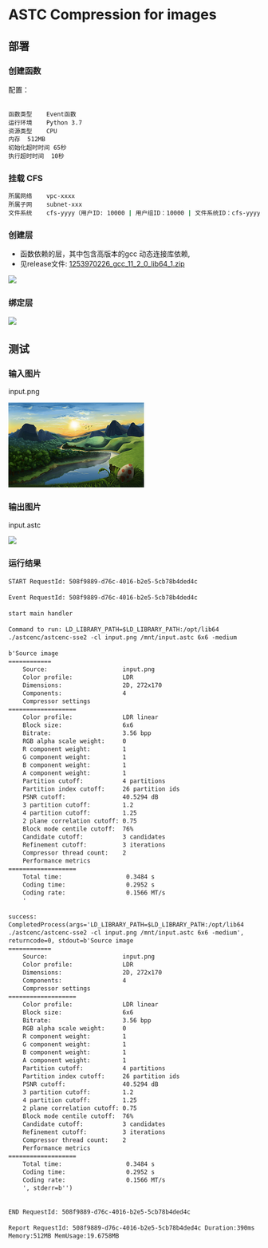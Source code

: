 # ASTC Compression for images


## 部署


### 创建函数

配置：

```bash

函数类型	Event函数
运行环境	Python 3.7
资源类型	CPU
内存	512MB
初始化超时时间	65秒
执行超时时间	10秒

```

### 挂载 CFS


```bash
所属网络	vpc-xxxx 
所属子网	subnet-xxx
文件系统	cfs-yyyy（用户ID: 10000 | 用户组ID：10000 | 文件系统ID：cfs-yyyy | 挂载点ID：cfs-yyyy | 本地目录：/mnt/ | 远端目录：/）
```


### 创建层

- 函数依赖的层，其中包含高版本的gcc 动态连接库依赖, 
- 见release文件: [1253970226_gcc_11_2_0_lib64_1.zip](https://github.com/ServerlessBravo/astc-compression-demo/releases/download/1.0/1253970226_gcc_11_2_0_lib64_1.zip)

![](https://user-images.githubusercontent.com/251222/174716268-4e1295d0-2ede-46c4-a065-3267c01b6572.jpg)

### 绑定层

![](https://user-images.githubusercontent.com/251222/174716300-0cfd9a06-aea6-486e-9eef-b664df349d53.jpg)

## 测试


### 输入图片

input.png

![](https://github.com/ServerlessBravo/astc-compression-demo/blob/master/input.png?raw=true)

### 输出图片

input.astc

![](https://user-images.githubusercontent.com/251222/174717520-8585f41c-8b96-4f3d-bf60-aae53f197ce2.png)

### 运行结果

```
START RequestId: 508f9889-d76c-4016-b2e5-5cb78b4ded4c

Event RequestId: 508f9889-d76c-4016-b2e5-5cb78b4ded4c

start main handler

Command to run: LD_LIBRARY_PATH=$LD_LIBRARY_PATH:/opt/lib64 ./astcenc/astcenc-sse2 -cl input.png /mnt/input.astc 6x6 -medium

b'Source image
============
    Source:                     input.png
    Color profile:              LDR
    Dimensions:                 2D, 272x170
    Components:                 4
    Compressor settings
===================
    Color profile:              LDR linear
    Block size:                 6x6
    Bitrate:                    3.56 bpp
    RGB alpha scale weight:     0
    R component weight:         1
    G component weight:         1
    B component weight:         1
    A component weight:         1
    Partition cutoff:           4 partitions
    Partition index cutoff:     26 partition ids
    PSNR cutoff:                40.5294 dB
    3 partition cutoff:         1.2
    4 partition cutoff:         1.25
    2 plane correlation cutoff: 0.75
    Block mode centile cutoff:  76%
    Candidate cutoff:           3 candidates
    Refinement cutoff:          3 iterations
    Compressor thread count:    2
    Performance metrics
===================
    Total time:                  0.3484 s
    Coding time:                 0.2952 s
    Coding rate:                 0.1566 MT/s
    '

success: CompletedProcess(args='LD_LIBRARY_PATH=$LD_LIBRARY_PATH:/opt/lib64 ./astcenc/astcenc-sse2 -cl input.png /mnt/input.astc 6x6 -medium', returncode=0, stdout=b'Source image
============
    Source:                     input.png
    Color profile:              LDR
    Dimensions:                 2D, 272x170
    Components:                 4
    Compressor settings
===================
    Color profile:              LDR linear
    Block size:                 6x6
    Bitrate:                    3.56 bpp
    RGB alpha scale weight:     0
    R component weight:         1
    G component weight:         1
    B component weight:         1
    A component weight:         1
    Partition cutoff:           4 partitions
    Partition index cutoff:     26 partition ids
    PSNR cutoff:                40.5294 dB
    3 partition cutoff:         1.2
    4 partition cutoff:         1.25
    2 plane correlation cutoff: 0.75
    Block mode centile cutoff:  76%
    Candidate cutoff:           3 candidates
    Refinement cutoff:          3 iterations
    Compressor thread count:    2
    Performance metrics
===================
    Total time:                  0.3484 s
    Coding time:                 0.2952 s
    Coding rate:                 0.1566 MT/s
    ', stderr=b'')


END RequestId: 508f9889-d76c-4016-b2e5-5cb78b4ded4c

Report RequestId: 508f9889-d76c-4016-b2e5-5cb78b4ded4c Duration:390ms Memory:512MB MemUsage:19.6758MB


```

